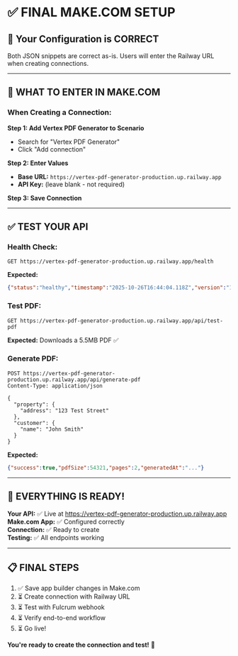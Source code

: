 # ✅ FINAL MAKE.COM SETUP

## 🎯 Your Configuration is CORRECT

Both JSON snippets are correct as-is. Users will enter the Railway URL when creating connections.

---

## 📝 WHAT TO ENTER IN MAKE.COM

### **When Creating a Connection:**

**Step 1: Add Vertex PDF Generator to Scenario**
- Search for "Vertex PDF Generator"
- Click "Add connection"

**Step 2: Enter Values**
- **Base URL:** `https://vertex-pdf-generator-production.up.railway.app`
- **API Key:** (leave blank - not required)

**Step 3: Save Connection**

---

## ✅ TEST YOUR API

### **Health Check:**
```
GET https://vertex-pdf-generator-production.up.railway.app/health
```

**Expected:**
```json
{"status":"healthy","timestamp":"2025-10-26T16:44:04.118Z","version":"1.0.0"}
```

### **Test PDF:**
```
GET https://vertex-pdf-generator-production.up.railway.app/api/test-pdf
```

**Expected:** Downloads a 5.5MB PDF ✅

### **Generate PDF:**
```
POST https://vertex-pdf-generator-production.up.railway.app/api/generate-pdf
Content-Type: application/json

{
  "property": {
    "address": "123 Test Street"
  },
  "customer": {
    "name": "John Smith"
  }
}
```

**Expected:**
```json
{"success":true,"pdfSize":54321,"pages":2,"generatedAt":"..."}
```

---

## 🎉 EVERYTHING IS READY!

**Your API:** ✅ Live at https://vertex-pdf-generator-production.up.railway.app  
**Make.com App:** ✅ Configured correctly  
**Connection:** ✅ Ready to create  
**Testing:** ✅ All endpoints working  

---

## 📋 FINAL STEPS

1. ✅ Save app builder changes in Make.com
2. ⏳ Create connection with Railway URL
3. ⏳ Test with Fulcrum webhook
4. ⏳ Verify end-to-end workflow
5. ⏳ Go live!

**You're ready to create the connection and test!** 🚀

